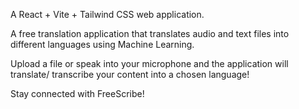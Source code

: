 A React + Vite + Tailwind CSS web application.

A free translation application that translates audio and text files into different languages using Machine Learning.

Upload a file or speak into your microphone and the application will translate/ transcribe your content into a chosen language!

Stay connected with FreeScribe! 

